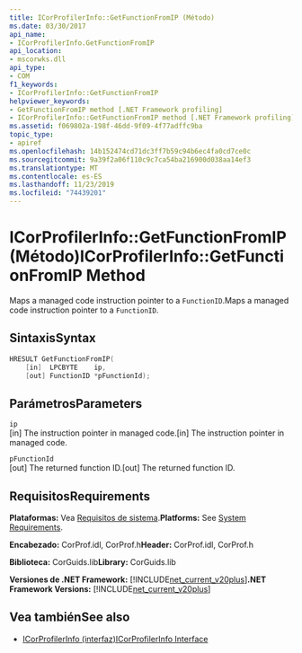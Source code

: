 ```yaml
---
title: ICorProfilerInfo::GetFunctionFromIP (Método)
ms.date: 03/30/2017
api_name:
- ICorProfilerInfo.GetFunctionFromIP
api_location:
- mscorwks.dll
api_type:
- COM
f1_keywords:
- ICorProfilerInfo::GetFunctionFromIP
helpviewer_keywords:
- GetFunctionFromIP method [.NET Framework profiling]
- ICorProfilerInfo::GetFunctionFromIP method [.NET Framework profiling]
ms.assetid: f069802a-198f-46dd-9f09-4f77adffc9ba
topic_type:
- apiref
ms.openlocfilehash: 14b152474cd71dc3ff7b59c94b6ec4fa0cd7ce0c
ms.sourcegitcommit: 9a39f2a06f110c9c7ca54ba216900d038aa14ef3
ms.translationtype: MT
ms.contentlocale: es-ES
ms.lasthandoff: 11/23/2019
ms.locfileid: "74439201"
---
```

# <a name="icorprofilerinfogetfunctionfromip-method"></a><span data-ttu-id="74ec6-102">ICorProfilerInfo::GetFunctionFromIP (Método)</span><span class="sxs-lookup"><span data-stu-id="74ec6-102">ICorProfilerInfo::GetFunctionFromIP Method</span></span>
<span data-ttu-id="74ec6-103">Maps a managed code instruction pointer to a `FunctionID`.</span><span class="sxs-lookup"><span data-stu-id="74ec6-103">Maps a managed code instruction pointer to a `FunctionID`.</span></span>  
  
## <a name="syntax"></a><span data-ttu-id="74ec6-104">Sintaxis</span><span class="sxs-lookup"><span data-stu-id="74ec6-104">Syntax</span></span>  
  
```cpp  
HRESULT GetFunctionFromIP(  
    [in]  LPCBYTE    ip,  
    [out] FunctionID *pFunctionId);  
```  
  
## <a name="parameters"></a><span data-ttu-id="74ec6-105">Parámetros</span><span class="sxs-lookup"><span data-stu-id="74ec6-105">Parameters</span></span>  
 `ip`  
 <span data-ttu-id="74ec6-106">[in] The instruction pointer in managed code.</span><span class="sxs-lookup"><span data-stu-id="74ec6-106">[in] The instruction pointer in managed code.</span></span>  
  
 `pFunctionId`  
 <span data-ttu-id="74ec6-107">[out] The returned function ID.</span><span class="sxs-lookup"><span data-stu-id="74ec6-107">[out] The returned function ID.</span></span>  
  
## <a name="requirements"></a><span data-ttu-id="74ec6-108">Requisitos</span><span class="sxs-lookup"><span data-stu-id="74ec6-108">Requirements</span></span>  
 <span data-ttu-id="74ec6-109">**Plataformas:** Vea [Requisitos de sistema](../../../../docs/framework/get-started/system-requirements.md).</span><span class="sxs-lookup"><span data-stu-id="74ec6-109">**Platforms:** See [System Requirements](../../../../docs/framework/get-started/system-requirements.md).</span></span>  
  
 <span data-ttu-id="74ec6-110">**Encabezado:** CorProf.idl, CorProf.h</span><span class="sxs-lookup"><span data-stu-id="74ec6-110">**Header:** CorProf.idl, CorProf.h</span></span>  
  
 <span data-ttu-id="74ec6-111">**Biblioteca:** CorGuids.lib</span><span class="sxs-lookup"><span data-stu-id="74ec6-111">**Library:** CorGuids.lib</span></span>  
  
 <span data-ttu-id="74ec6-112">**Versiones de .NET Framework:** [!INCLUDE[net_current_v20plus](../../../../includes/net-current-v20plus-md.md)]</span><span class="sxs-lookup"><span data-stu-id="74ec6-112">**.NET Framework Versions:** [!INCLUDE[net_current_v20plus](../../../../includes/net-current-v20plus-md.md)]</span></span>  
  
## <a name="see-also"></a><span data-ttu-id="74ec6-113">Vea también</span><span class="sxs-lookup"><span data-stu-id="74ec6-113">See also</span></span>

- [<span data-ttu-id="74ec6-114">ICorProfilerInfo (interfaz)</span><span class="sxs-lookup"><span data-stu-id="74ec6-114">ICorProfilerInfo Interface</span></span>](../../../../docs/framework/unmanaged-api/profiling/icorprofilerinfo-interface.md)
